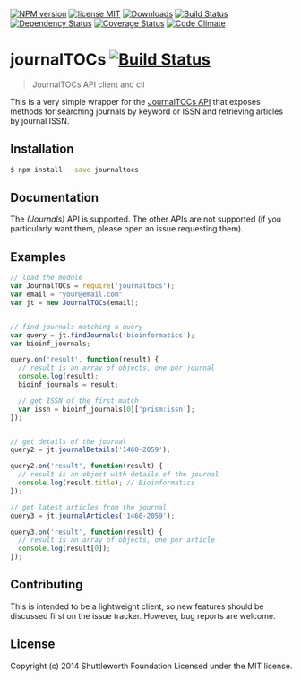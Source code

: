 [![NPM version](https://badge.fury.io/js/journaltocs.svg)][npm]
[![license MIT](http://b.repl.ca/v1/license-MIT-brightgreen.png)][license]
[![Downloads](http://img.shields.io/npm/dm/journaltocs.svg)][downloads]
[![Build Status](https://secure.travis-ci.org/ContentMine/node-journalTOCs.png?branch=master)][travis]
[![Dependency Status](https://gemnasium.com/ContentMine/node-journalTOCs.png)][gemnasium]
[![Coverage Status](https://img.shields.io/coveralls/ContentMine/node-journalTOCs.svg)][coveralls]
[![Code Climate](https://codeclimate.com/github/ContentMine/node-journalTOCs.png)][codeclimate]

[npm]: http://badge.fury.io/js/node-journalTOCs
[travis]: http://travis-ci.org/ContentMine/node-journalTOCs
[coveralls]: https://coveralls.io/r/ContentMine/node-journalTOCs
[gemnasium]: https://gemnasium.com/ContentMine/node-journalTOCs
[license]: https://github.com/ContentMine/node-journalTOCs/blob/master/LICENSE-MIT
[codeclimate]: https://codeclimate.com/github/ContentMine/node-journalTOCs
[downloads]: https://nodei.co/npm/node-journalTOCs

# journalTOCs [![Build Status](https://secure.travis-ci.org/ContentMine/node-journalTOCs.png?branch=master)](http://travis-ci.org/ContentMine/node-journalTOCs)

> JournalTOCs API client and cli

This is a very simple wrapper for the [JournalTOCs API](http://www.journaltocs.ac.uk/develop.php) that exposes methods for searching journals by keyword or ISSN and retrieving articles by journal ISSN.

## Installation

```sh
$ npm install --save journaltocs
```

## Documentation

The _(Journals)_ API is supported. The other APIs are not supported (if you particularly want them, please open an issue requesting them).

## Examples

```js
// load the module
var JournalTOCs = require('journaltocs');
var email = "your@email.com"
var jt = new JournalTOCs(email);


// find journals matching a query
var query = jt.findJournals('bioinformatics');
var bioinf_journals;

query.on('result', function(result) {
  // result is an array of objects, one per journal
  console.log(result);
  bioinf_journals = result;

  // get ISSN of the first match
  var issn = bioinf_journals[0]['prism:issn'];
});


// get details of the journal
query2 = jt.journalDetails('1460-2059');

query2.on('result', function(result) {
  // result is an object with details of the journal
  console.log(result.title); // Bioinformatics
});

// get latest articles from the journal
query3 = jt.journalArticles('1460-2059');

query3.on('result', function(result) {
  // result is an array of objects, one per article
  console.log(result[0]);
});

```

## Contributing

This is intended to be a lightweight client, so new features should be discussed first on the issue tracker. However, bug reports are welcome.


## License

Copyright (c) 2014 Shuttleworth Foundation
Licensed under the MIT license.
